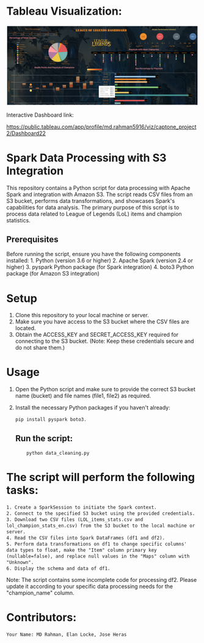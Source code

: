 # Tableau Visualization: 

![Tableau Dashboard](https://github.com/mdrhmn48/capstoneProject-LeagueOfLegends/blob/master/Screenshot_20230310_095823.png)

Interactive Dashboard link: 
        
https://public.tableau.com/app/profile/md.rahman5916/viz/captone_project2/Dashboard22

# Spark Data Processing with S3 Integration

This repository contains a Python script for data processing with Apache Spark and integration with Amazon S3. The script reads CSV files from an S3 bucket, performs data transformations, and showcases Spark's capabilities for data analysis. The primary purpose of this script is to process data related to League of Legends (LoL) items and champion statistics.

## Prerequisites

Before running the script, ensure you have the following components installed:
        1. Python (version 3.6 or higher)
        2. Apache Spark (version 2.4 or higher)
        3. pyspark Python package (for Spark integration)
        4. boto3 Python package (for Amazon S3 integration)

# Setup
  1. Clone this repository to your local machine or server.
  2. Make sure you have access to the S3 bucket where the CSV files are located.
  3. Obtain the ACCESS_KEY and SECRET_ACCESS_KEY required for connecting to the S3 bucket. (Note: Keep these credentials secure and do not share them.)

# Usage
 1. Open the Python script and make sure to provide the correct S3 bucket name (bucket) and file names (file1, file2) as required.
 2. Install the necessary Python packages if you haven't already: 

        pip install pyspark boto3.

    ## Run the script:

            python data_cleaning.py
# The script will perform the following tasks:
    1. Create a SparkSession to initiate the Spark context.
    2. Connect to the specified S3 bucket using the provided credentials.
    3. Download two CSV files (LOL_items_stats.csv and lol_champion_stats_en.csv) from the S3 bucket to the local machine or server.
    4. Read the CSV files into Spark DataFrames (df1 and df2).
    5. Perform data transformations on df1 to change specific columns' data types to float, make the "Item" column primary key (nullable=false), and replace null values in the "Maps" column with "Unknown".
    6. Display the schema and data of df1.

Note: The script contains some incomplete code for processing df2. Please update it according to your specific data processing needs for the "champion_name" column.
# Contributors:

    Your Name: MD Rahman, Elan Locke, Jose Heras
